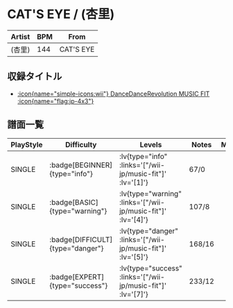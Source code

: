 # CAT'S EYE / (杏里)

|Artist|BPM|From|
|------|---|----|
|(杏里)|144|CAT'S EYE|

## 収録タイトル

- [ :icon{name="simple-icons:wii"} DanceDanceRevolution MUSIC FIT :icon{name="flag:jp-4x3"} ](/wii-jp/music-fit)

## 譜面一覧

|PlayStyle|Difficulty|Levels|Notes|Movie|
|---------|----------|------|-----|-----|
|SINGLE| :badge[BEGINNER]{type="info"} | :lv{type="info" :links='["/wii-jp/music-fit"]' :lv='[1]'} |67/0||
|SINGLE| :badge[BASIC]{type="warning"} | :lv{type="warning" :links='["/wii-jp/music-fit"]' :lv='[4]'} |107/8||
|SINGLE| :badge[DIFFICULT]{type="danger"} | :lv{type="danger" :links='["/wii-jp/music-fit"]' :lv='[5]'} |168/16||
|SINGLE| :badge[EXPERT]{type="success"} | :lv{type="success" :links='["/wii-jp/music-fit"]' :lv='[7]'} |233/12||
